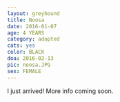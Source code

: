 ```yaml
---
layout: greyhound
title: Noosa
date: 2016-01-07
age: 4 YEARS
category: adopted
cats: yes
color: BLACK
doa: 2016-02-13
pic: noosa.JPG
sex: FEMALE
---
```


I just arrived! More info coming soon.
